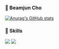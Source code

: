 ### 👋 Beamjun Cho

[![Anurag's GitHub stats](https://github-readme-stats.vercel.app/api?username=BeamjunCho9&show_icons=true)](https://github.com/anuraghazra/github-readme-stats)

### 💪 Skills </br>
<img src="https://img.shields.io/badge/Android-3DDC84?style=flat-square&logo=Android&logoColor=white"/> <img src="https://img.shields.io/badge/Python-3766AB?style=flat-square&logo=Python&logoColor=white"/></a>

<!--
**BeamjunCho9/BeamjunCho9** is a ✨ _special_ ✨ repository because its `README.md` (this file) appears on your GitHub profile.

Here are some ideas to get you started:

- 🔭 I’m currently working on ...
- 🌱 I’m currently learning android
- 👯 I’m looking to collaborate on ...
- 🤔 I’m looking for help with ...
- 💬 Ask me about ...
- 📫 How to reach me: ...
- 😄 Pronouns: ...
- ⚡ Fun fact: ...
-->
